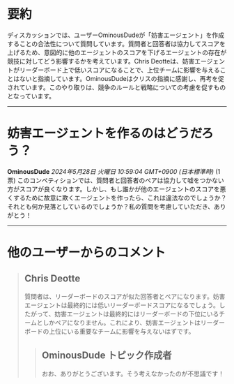# 要約 
ディスカッションでは、ユーザーOminousDudeが「妨害エージェント」を作成することの合法性について質問しています。質問者と回答者は協力してスコアを上げるため、意図的に他のエージェントのスコアを下げるエージェントの存在が競技に対してどう影響するかを考えています。Chris Deotteは、妨害エージェントがリーダーボード上で低いスコアになることで、上位チームに影響を与えることはないと指摘しています。OminousDudeはクリスの指摘に感謝し、再考を促されています。このやり取りは、競争のルールと戦略についての考慮を促すものとなっています。

---
# 妨害エージェントを作るのはどうだろう？
**OminousDude** *2024年5月28日 火曜日 10:59:04 GMT+0900 (日本標準時)* (1票)
このコンペティションでは、質問者と回答者のペアは協力して嘘をつかない方がスコアが良くなります。しかし、もし誰かが他のエージェントのスコアを悪くするために故意に欺くエージェントを作ったら、これは違法なのでしょうか？それとも何か見落としているのでしょうか？私の質問を考慮していただき、ありがとう！

---
 # 他のユーザーからのコメント
> ## Chris Deotte
>
> 質問者は、リーダーボードのスコアが似た回答者とペアになります。妨害エージェントは最終的には低いリーダーボードスコアになるでしょう。したがって、妨害エージェントは最終的にはリーダーボードの下位にいるチームとしかペアになりません。これにより、妨害エージェントはリーダーボードの上位にいる重要なチームに影響を与えないはずです。
>
> > ## OminousDude トピック作成者
> >
> > おお、ありがとうございます。そう考えなかったのが不思議です！
